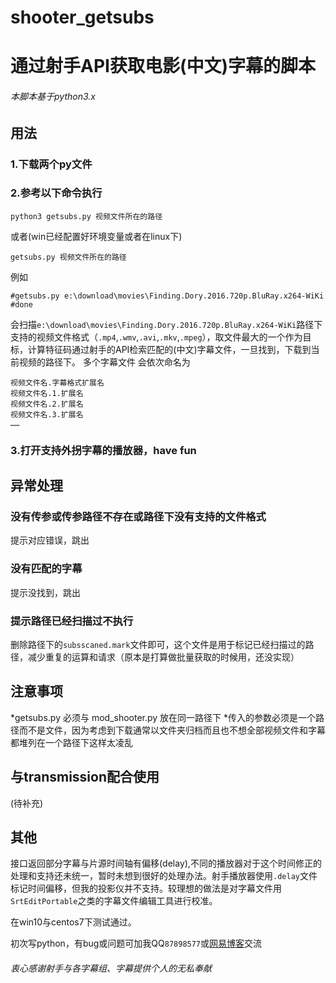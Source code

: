 # shooter_getsubs
# 通过射手API获取电影(中文)字幕的脚本
###### 本脚本基于python3.x
## 用法
### 1.下载两个py文件
### 2.参考以下命令执行
```
python3 getsubs.py 视频文件所在的路径
```    
或者(win已经配置好环境变量或者在linux下) 
```
getsubs.py 视频文件所在的路径
```
例如
```
#getsubs.py e:\download\movies\Finding.Dory.2016.720p.BluRay.x264-WiKi
#done
```
会扫描`e:\download\movies\Finding.Dory.2016.720p.BluRay.x264-WiKi`路径下支持的视频文件格式（`.mp4`,`.wmv`,`.avi`,`.mkv`,`.mpeg`），取文件最大的一个作为目标，计算特征码通过射手的API检索匹配的(中文)字幕文件，一旦找到，下载到当前视频的路径下。
多个字幕文件 会依次命名为 
```
视频文件名.字幕格式扩展名
视频文件名.1.扩展名
视频文件名.2.扩展名
视频文件名.3.扩展名
……
```
### 3.打开支持外拐字幕的播放器，have fun

## 异常处理
### 没有传参或传参路径不存在或路径下没有支持的文件格式
提示对应错误，跳出
### 没有匹配的字幕
提示没找到，跳出
### 提示路径已经扫描过不执行
删除路径下的`subsscaned.mark`文件即可，这个文件是用于标记已经扫描过的路径，减少重复的运算和请求（原本是打算做批量获取的时候用，还没实现）
## 注意事项

*getsubs.py 必须与 mod_shooter.py 放在同一路径下
*传入的参数必须是一个路径而不是文件，因为考虑到下载通常以文件夹归档而且也不想全部视频文件和字幕都堆列在一个路径下这样太凌乱


## 与transmission配合使用
(待补充)


## 其他

接口返回部分字幕与片源时间轴有偏移(delay),不同的播放器对于这个时间修正的处理和支持还未统一，暂时未想到很好的处理办法。射手播放器使用`.delay`文件标记时间偏移，但我的投影仪并不支持。较理想的做法是对字幕文件用`SrtEditPortable`之类的字幕文件编辑工具进行校准。

在win10与centos7下测试通过。

初次写python，有bug或问题可加我QQ`87898577`或[网易博客](http://snmoney.blog.163.com)交流

###### 衷心感谢射手与各字幕组、字幕提供个人的无私奉献
